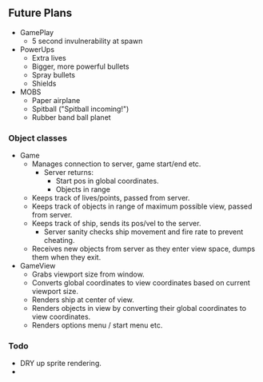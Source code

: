 ## Future Plans
  - GamePlay
    - 5 second invulnerability at spawn
  - PowerUps
    - Extra lives
    - Bigger, more powerful bullets
    - Spray bullets
    - Shields
  - MOBS
    - Paper airplane
    - Spitball ("Spitball incoming!")
    - Rubber band ball planet

### Object classes
  - Game
    - Manages connection to server, game start/end etc.
      - Server returns:
        - Start pos in global coordinates.
        - Objects in range
    - Keeps track of lives/points, passed from server.
    - Keeps track of objects in range of maximum possible view, passed from server.
    - Keeps track of ship, sends its pos/vel to the server.
      - Server sanity checks ship movement and fire rate to prevent cheating.
    - Receives new objects from server as they enter view space, dumps them when they exit.
  - GameView
    - Grabs viewport size from window.
    - Converts global coordinates to view coordinates based on current viewport size.
    - Renders ship at center of view.
    - Renders objects in view by converting their global coordinates to view coordinates.  
    - Renders options menu / start menu etc.

### Todo
  - DRY up sprite rendering.
  -
